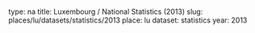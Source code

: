 type: na
title: Luxembourg / National Statistics (2013)
slug: places/lu/datasets/statistics/2013
place: lu
dataset: statistics
year: 2013
